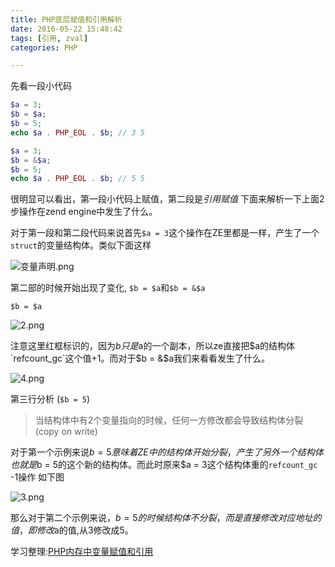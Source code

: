 ```yaml
---
title: PHP底层赋值和引用解析
date: 2016-05-22 15:48:42
tags: [引用, zval]
categories: PHP

---
```




 先看一段小代码

```php
$a = 3;
$b = $a;
$b = 5;
echo $a . PHP_EOL . $b; // 3 5
```

```php
$a = 3;
$b = &$a;
$b = 5;
echo $a . PHP_EOL . $b; // 5 5
```

<!-- more -->

很明显可以看出，第一段小代码上赋值，第二段是*引用赋值* 下面来解析一下上面2步操作在zend engine中发生了什么。

对于第一段和第二段代码来说首先`$a = 3`这个操作在ZE里都是一样，产生了一个`struct`的变量结构体。类似下面这样

![变量声明.png](https://ooo.0o0.ooo/2016/05/22/5741683de4da4.png)

第二部的时候开始出现了变化, `$b = $a`和`$b = &$a`

`$b = $a`

![2.png](https://ooo.0o0.ooo/2016/05/22/574168f195c5d.png)

注意这里红框标识的，因为$b只是$a的一个副本，所以ze直接把$a的结构体`refcount_gc`这个值+1。而对于$b = &$a我们来看看发生了什么。

![4.png](https://ooo.0o0.ooo/2016/05/22/57416b95290ab.png)



第三行分析 (`$b = 5`)

> 当结构体中有2个变量指向的时候，任何一方修改都会导致结构体分裂 (copy on write)

对于第一个示例来说$b = 5意味着ZE中的结构体开始分裂，产生了另外一个结构体也就是$b = 5的这个新的结构体。而此时原来$a = 3这个结构体重的`refcount_gc` -1操作 如下图

![3.png](https://ooo.0o0.ooo/2016/05/22/57416add95506.png)

那么对于第二个示例来说，$b = 5的时候结构体不分裂，而是直接修改对应地址的值，即修改$a的值,从3修改成5。

学习整理:[PHP内存中变量赋值和引用](http://www.maiziedu.com/course/php/760-10998/)